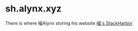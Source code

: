 sh.alynx.xyz
=======

There is where 喵Alynx storing his website [喵's StackHarbor](http://sh.alynx.xyz/)

<!-- [![Built with Spacemacs](https://cdn.rawgit.com/syl20bnr/spacemacs/442d025779da2f62fc86c2082703697714db6514/assets/spacemacs-badge.svg)](http://github.com/syl20bnr/spacemacs) -->
